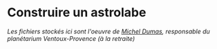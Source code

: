 # Construire un astrolabe
 *Les fichiers stockés ici sont l'oeuvre de [Michel Dumas](mailto:m26@orange.fr), responsable du planétarium Ventoux-Provence (à la retraite)*
